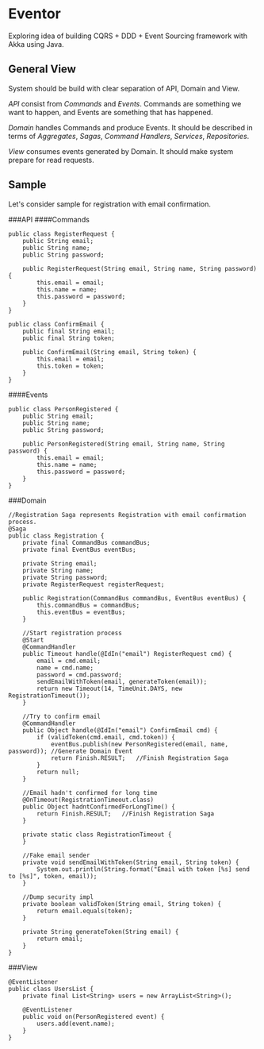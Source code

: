 Eventor
=======

Exploring idea of building CQRS + DDD + Event Sourcing framework with Akka using Java.


General View
-------

System should be build with clear separation of API, Domain and View.

*API* consist from *Commands* and *Events*. Commands are something we want to happen, and Events are something that has happened.

*Domain* handles Commands and produce Events. It should be described in terms of *Aggregates*, *Sagas*, *Command Handlers*, *Services*, *Repositories*.

*View* consumes events generated by Domain. It should make system prepare for read requests.


Sample
-------

Let's consider sample for registration with email confirmation.

###API
####Commands
    
    public class RegisterRequest {
        public String email;
        public String name;
        public String password;
    
        public RegisterRequest(String email, String name, String password) {
            this.email = email;
            this.name = name;
            this.password = password;
        }
    }
    
    public class ConfirmEmail {
        public final String email;
        public final String token;
    
        public ConfirmEmail(String email, String token) {
            this.email = email;
            this.token = token;
        }
    }

####Events
    
    public class PersonRegistered {
        public String email;
        public String name;
        public String password;
    
        public PersonRegistered(String email, String name, String password) {
            this.email = email;
            this.name = name;
            this.password = password;
        }
    }

###Domain
    
    
    
    //Registration Saga represents Registration with email confirmation process.
    @Saga
    public class Registration {
        private final CommandBus commandBus;
        private final EventBus eventBus;
    
        private String email;
        private String name;
        private String password;
        private RegisterRequest registerRequest;
    
        public Registration(CommandBus commandBus, EventBus eventBus) {
            this.commandBus = commandBus;
            this.eventBus = eventBus;
        }
    
        //Start registration process
        @Start
        @CommandHandler
        public Timeout handle(@IdIn("email") RegisterRequest cmd) {
            email = cmd.email;
            name = cmd.name;
            password = cmd.password;
            sendEmailWithToken(email, generateToken(email));
            return new Timeout(14, TimeUnit.DAYS, new RegistrationTimeout());
        }
    
        //Try to confirm email
        @CommandHandler
        public Object handle(@IdIn("email") ConfirmEmail cmd) {
            if (validToken(cmd.email, cmd.token)) {
                eventBus.publish(new PersonRegistered(email, name, password)); //Generate Domain Event
                return Finish.RESULT;   //Finish Registration Saga
            }
            return null;
        }
    
        //Email hadn't confirmed for long time
        @OnTimeout(RegistrationTimeout.class)
        public Object hadntConfirmedForLongTime() {
            return Finish.RESULT;   //Finish Registration Saga
        }
    
        private static class RegistrationTimeout {
        }
    
        //Fake email sender
        private void sendEmailWithToken(String email, String token) {
            System.out.println(String.format("Email with token [%s] send to [%s]", token, email));
        }
    
        //Dump security impl
        private boolean validToken(String email, String token) {
            return email.equals(token);
        }
    
        private String generateToken(String email) {
            return email;
        }
    }

###View
    
    
    
    @EventListener
    public class UsersList {
        private final List<String> users = new ArrayList<String>();
    
        @EventListener
        public void on(PersonRegistered event) {
            users.add(event.name);
        }
    }
